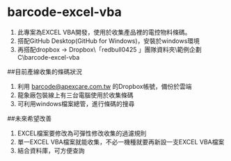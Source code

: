 # barcode-excel-vba

1. 此專案為EXCEL VBA開發，使用於收集產品裡的電控物料條碼。
2. 搭配GitHub Desktop(GitHub for Windows)，安裝於windows環境
3. 再搭配dropbox -> Dropbox\「redbull0425 」團隊資料夾\範例企劃 C\barcode-excel-vba

##目前產線收集的條碼狀況
1. 利用 barcode@apexcare.com.tw 的Dropbox帳號，備份於雲端
2. 龍象廠包裝線上有三台電腦使用於收集條碼
3. 可利用windows檔案總管，進行條碼的搜尋

##未來希望改善
1. EXCEL檔案要修改為可彈性修改收集的過濾規則
2. 單一EXCEL VBA檔案就能收集，不必一機種就要再新設一支EXCEL VBA檔案
3. 結合資料庫，可方便查詢
